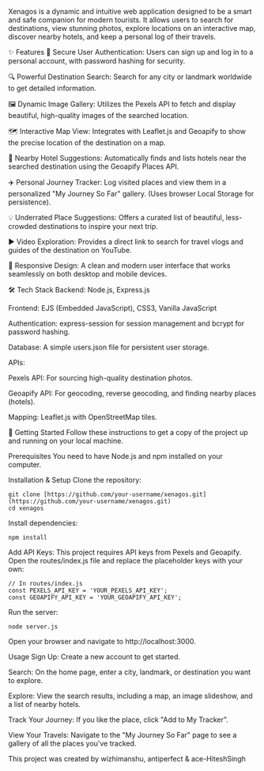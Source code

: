 Xenagos is a dynamic and intuitive web application designed to be a smart and safe companion for modern tourists. It allows users to search for destinations, view stunning photos, explore locations on an interactive map, discover nearby hotels, and keep a personal log of their travels.

✨ Features
🔐 Secure User Authentication: Users can sign up and log in to a personal account, with password hashing for security.

🔍 Powerful Destination Search: Search for any city or landmark worldwide to get detailed information.

🖼️ Dynamic Image Gallery: Utilizes the Pexels API to fetch and display beautiful, high-quality images of the searched location.

🗺️ Interactive Map View: Integrates with Leaflet.js and Geoapify to show the precise location of the destination on a map.

🏨 Nearby Hotel Suggestions: Automatically finds and lists hotels near the searched destination using the Geoapify Places API.

✈️ Personal Journey Tracker: Log visited places and view them in a personalized "My Journey So Far" gallery. (Uses browser Local Storage for persistence).

💡 Underrated Place Suggestions: Offers a curated list of beautiful, less-crowded destinations to inspire your next trip.

▶️ Video Exploration: Provides a direct link to search for travel vlogs and guides of the destination on YouTube.

🚀 Responsive Design: A clean and modern user interface that works seamlessly on both desktop and mobile devices.

🛠️ Tech Stack
Backend: Node.js, Express.js

Frontend: EJS (Embedded JavaScript), CSS3, Vanilla JavaScript

Authentication: express-session for session management and bcrypt for password hashing.

Database: A simple users.json file for persistent user storage.

APIs:

Pexels API: For sourcing high-quality destination photos.

Geoapify API: For geocoding, reverse geocoding, and finding nearby places (hotels).

Mapping: Leaflet.js with OpenStreetMap tiles.


🚀 Getting Started
Follow these instructions to get a copy of the project up and running on your local machine.

Prerequisites
You need to have Node.js and npm installed on your computer.

Installation & Setup
Clone the repository:
```
git clone [https://github.com/your-username/xenagos.git](https://github.com/your-username/xenagos.git)
cd xenagos
```
Install dependencies:
```
npm install
```
Add API Keys:
This project requires API keys from Pexels and Geoapify. Open the routes/index.js file and replace the placeholder keys with your own:

```
// In routes/index.js
const PEXELS_API_KEY = 'YOUR_PEXELS_API_KEY';
const GEOAPIFY_API_KEY = 'YOUR_GEOAPIFY_API_KEY';
```
Run the server:
```
node server.js
```
Open your browser and navigate to http://localhost:3000.

Usage
Sign Up: Create a new account to get started.

Search: On the home page, enter a city, landmark, or destination you want to explore.

Explore: View the search results, including a map, an image slideshow, and a list of nearby hotels.

Track Your Journey: If you like the place, click "Add to My Tracker".

View Your Travels: Navigate to the "My Journey So Far" page to see a gallery of all the places you've tracked.

This project was created by wizhimanshu, antiperfect & ace-HiteshSingh

